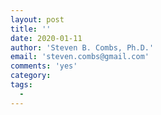 ```yaml
---
layout: post
title: ''
date: 2020-01-11
author: 'Steven B. Combs, Ph.D.'
email: 'steven.combs@gmail.com'
comments: 'yes'
category:
tags:
  - 
---
```

